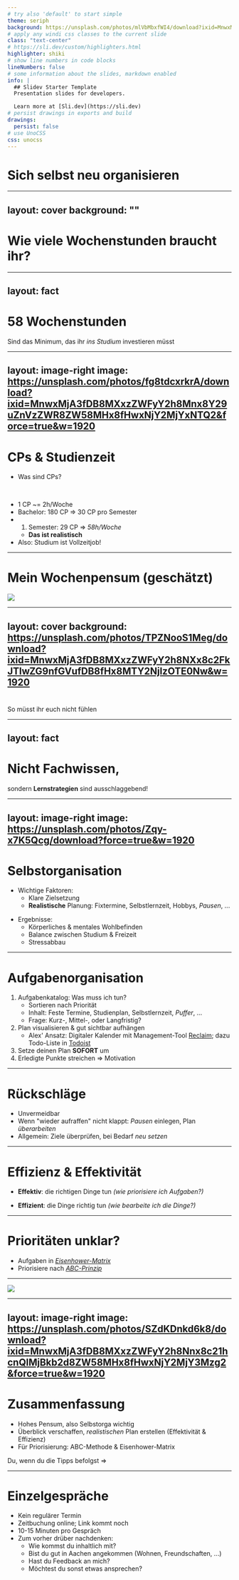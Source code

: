 ```yaml
---
# try also 'default' to start simple
theme: seriph
background: https://unsplash.com/photos/mlVbMbxfWI4/download?ixid=MnwxMjA3fDB8MXxzZWFyY2h8M3x8c3RyZXNzfGVufDB8fHx8MTY2NjIyMjkwNQ&w=1920
# apply any windi css classes to the current slide
class: "text-center"
# https://sli.dev/custom/highlighters.html
highlighter: shiki
# show line numbers in code blocks
lineNumbers: false
# some information about the slides, markdown enabled
info: |
  ## Slidev Starter Template
  Presentation slides for developers.

  Learn more at [Sli.dev](https://sli.dev)
# persist drawings in exports and build
drawings:
  persist: false
# use UnoCSS
css: unocss
---
```


# Sich selbst neu organisieren

---
layout: cover
background: ""
---

# Wie viele Wochenstunden braucht ihr?

---
layout: fact
---

# 58 Wochenstunden

Sind das Minimum, das ihr _ins Studium_ investieren müsst

<!--
Dazu kommen:
- Freizeit
- Freundschaften
- Beziehung
- Hobbys
-->

---
layout: image-right
image: https://unsplash.com/photos/fg8tdcxrkrA/download?ixid=MnwxMjA3fDB8MXxzZWFyY2h8Mnx8Y29uZnVzZWR8ZW58MHx8fHwxNjY2MjYxNTQ2&force=true&w=1920
---

# CPs & Studienzeit

- Was sind CPs?

<br/>

<v-click>

- 1 CP ~= 2h/Woche
- Bachelor: 180 CP => 30 CP pro Semester
- 1. Semester: 29 CP => _58h/Woche_
  - **Das ist realistisch**
- Also: Studium ist Vollzeitjob!

</v-click>

---

# Mein Wochenpensum (geschätzt)
<div class="h-full">

<img src="/time-sunburst.png" class="h-full py-12 mx-auto -my-6"/>
</div>

<!--
# Was ist nicht eingeschlossen?

- Pausen
- Sport
- Beziehung
- Freunde

-->

---
layout: cover
background: https://unsplash.com/photos/TPZNooS1Meg/download?ixid=MnwxMjA3fDB8MXxzZWFyY2h8NXx8c2FkJTIwZG9nfGVufDB8fHx8MTY2NjIzOTE0Nw&w=1920
---

# 
So müsst ihr euch nicht fühlen

<!--
# Was können wir tun, um klarzukommen?
-->

---
layout: fact
---
# Nicht Fachwissen,

sondern **Lernstrategien** sind ausschlaggebend!

---
layout: image-right
image: https://unsplash.com/photos/Zqy-x7K5Qcg/download?force=true&w=1920
---

# Selbstorganisation
<v-click>

- Wichtige Faktoren:
  - Klare Zielsetzung
  - **Realistische** Planung: Fixtermine, Selbstlernzeit, Hobbys, _Pausen_, ...
</v-click>

<!--
- Was heißt _klare_ Zielsetzung? => Quantifizierbar
-->

<v-click>

- Ergebnisse:
  - Körperliches & mentales Wohlbefinden
  - Balance zwischen Studium & Freizeit
  - Stressabbau
</v-click>

---

# Aufgabenorganisation

<v-click>

1. Aufgabenkatalog: Was muss ich tun?
    - Sortieren nach Priorität
    - Inhalt: Feste Termine, Studienplan, Selbstlernzeit, _Puffer_, ...
    - Frage: Kurz-, Mittel-, oder Langfristig?
2. Plan visualisieren & gut sichtbar aufhängen
    - Alex' Ansatz: Digitaler Kalender mit Management-Tool [Reclaim](https://reclaim.ai/); dazu Todo-Liste in [Todoist](https://todoist.com)
3. Setze deinen Plan **SOFORT** um
4. Erledigte Punkte streichen => Motivation
</v-click>

<!--
- Kurzfristige Ziele: z.B. Tages- & Wochenplanung
- Mittelfristige Ziele: z.B. Semesterplanung
- Langfristige Planung: z.B. Planung des Studiums
-->

---

# Rückschläge

<v-click>

- Unvermeidbar
- Wenn "wieder aufraffen" nicht klappt: _Pausen_ einlegen, Plan _überarbeiten_ 
- Allgemein: Ziele überprüfen, bei Bedarf _neu setzen_
</v-click>

---

# Effizienz & Effektivität

<v-click>

- **Effektiv**: die richtigen Dinge tun _(wie priorisiere ich Aufgaben?)_
</v-click>
<v-click>

- **Effizient**: die Dinge richtig tun _(wie bearbeite ich die Dinge?)_
</v-click>

---

# Prioritäten unklar?

- Aufgaben in [_Eisenhower-Matrix_](https://moodle.rwth-aachen.de/pluginfile.php/2212921/mod_lesson/page_contents/15968/ABC-Analyse_ohneEisenhower.png)
- Priorisiere nach [_ABC-Prinzip_](https://moodle.rwth-aachen.de/pluginfile.php/2212921/mod_lesson/page_contents/15968/ABC-Analyse_ohneEisenhower.png)

<!--
- Wichtig & dringend
- Wichtig aber nicht dringend
- Nicht wichtig, aber dringend
-->

---

<img src="/eisenhower-matrix.png" class="h-full mx-auto object-cover" />

<!--
- A = Sofort selber erledigen
- B = Terminieren & selber erledigen
- C = Delegieren
- D = In die Tonne kloppen
-->

---
layout: image-right
image: https://unsplash.com/photos/SZdKDnkd6k8/download?ixid=MnwxMjA3fDB8MXxzZWFyY2h8Nnx8c21hcnQlMjBkb2d8ZW58MHx8fHwxNjY2MjY3Mzg2&force=true&w=1920
---

# Zusammenfassung

- Hohes Pensum, also Selbstorga wichtig
- Überblick verschaffen, _realistischen_ Plan erstellen (Effektivität & Effizienz)
- Für Priorisierung: ABC-Methode & Eisenhower-Matrix

<p class="text-gray-500 text-sm text-right">Du, wenn du die Tipps befolgst =></p>

---

# Einzelgespräche

- Kein regulärer Termin
- Zeitbuchung online; Link kommt noch
- 10-15 Minuten pro Gespräch
- Zum vorher drüber nachdenken:
    - Wie kommst du inhaltlich mit?
    - Bist du gut in Aachen angekommen (Wohnen, Freundschaften, ...)
    - Hast du Feedback an mich?
    - Möchtest du sonst etwas ansprechen?

<!--
# DENKT AN DEN E-TEST!!!
-->
